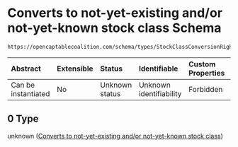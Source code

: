 # Converts to not-yet-existing and/or not-yet-known stock class Schema

```txt
https://opencaptablecoalition.com/schema/types/StockClassConversionRights.schema.json#/oneOf/0
```



| Abstract            | Extensible | Status         | Identifiable            | Custom Properties | Additional Properties | Access Restrictions | Defined In                                                                                                                  |
| :------------------ | :--------- | :------------- | :---------------------- | :---------------- | :-------------------- | :------------------ | :-------------------------------------------------------------------------------------------------------------------------- |
| Can be instantiated | No         | Unknown status | Unknown identifiability | Forbidden         | Allowed               | none                | [StockClassConversionRights.schema.json*](../../schema/types/StockClassConversionRights.schema.json "open original schema") |

## 0 Type

unknown ([Converts to not-yet-existing and/or not-yet-known stock class](stockclassconversionrights-oneof-converts-to-not-yet-existing-andor-not-yet-known-stock-class.md))
